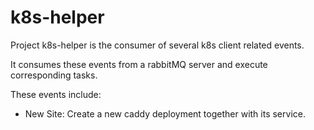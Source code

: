 # k8s-helper

Project k8s-helper is the consumer of several k8s client related events.

It consumes these events from a rabbitMQ server and execute corresponding tasks.

These events include:

- New Site: Create a new caddy deployment together with its service.
